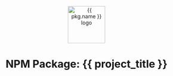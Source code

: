 <div align="center">
  <center>
    <a href="{{ repository.group.npm }}/{{ slug }}" title="{{ pkg.name }} GitLab page" target="_blank">
      <img width="100" height="100" alt="{{ pkg.name }} logo" src="{{ repository.group.npm }}/{{ slug }}/-/raw/master/logo.png" />
    </a>
  </center>
</div>
<div align="center">
  <center><h1 align="center">NPM Package: {{ project_title }}</h1></center>
</div>
